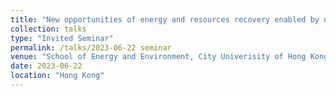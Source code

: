 ```yaml
---
title: "New opportunities of energy and resources recovery enabled by novel nitrogen conversion"
collection: talks
type: "Invited Seminar"
permalink: /talks/2023-06-22 seminar
venue: "School of Energy and Environment, City Univerisity of Hong Kong"
date: 2023-06-22
location: "Hong Kong"
---
```



